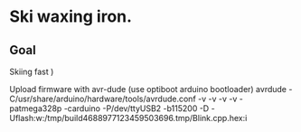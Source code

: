 # Ski waxing iron.

Goal
-------
Skiing fast )

Upload firmware with avr-dude (use optiboot arduino bootloader)
avrdude -C/usr/share/arduino/hardware/tools/avrdude.conf -v -v -v -v -patmega328p -carduino -P/dev/ttyUSB2 -b115200 -D -Uflash:w:/tmp/build4688977123459503696.tmp/Blink.cpp.hex:i
